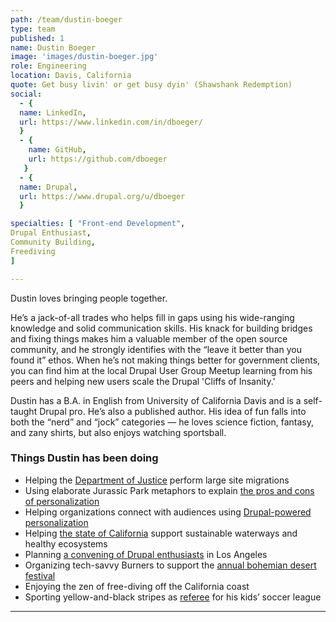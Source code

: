 ```yaml
---
path: /team/dustin-boeger
type: team
published: 1
name: Dustin Boeger
image: 'images/dustin-boeger.jpg'
role: Engineering
location: Davis, California
quote: Get busy livin' or get busy dyin' (Shawshank Redemption)
social: 
  - {
  name: LinkedIn,
  url: https://www.linkedin.com/in/dboeger/
  }
  - {
    name: GitHub,
    url: https://github.com/dboeger
   }
  - {
  name: Drupal,
  url: https://www.drupal.org/u/dboeger
  }

specialties: [ "Front-end Development",
Drupal Enthusiast,
Community Building,
Freediving
]

---
```


Dustin loves bringing people together.  

He’s a jack-of-all trades who helps fill in gaps using his wide-ranging knowledge and solid communication skills. His knack for building bridges and fixing things makes him a valuable member of the open source community, and he strongly identifies with the “leave it better than you found it” ethos. When he’s not making things better for government clients, you can find him at the local Drupal User Group Meetup learning from his peers and helping new users scale the Drupal 'Cliffs of Insanity.'

Dustin has a B.A. in English from University of California Davis and is a self-taught Drupal pro. He’s also a published author. His idea of fun falls into both the “nerd” and “jock” categories — he loves science fiction, fantasy, and zany shirts, but also enjoys watching sportsball.




### Things Dustin has been doing
* Helping the [Department of Justice](https://www.justice.gov/) perform large site migrations
* Using elaborate Jurassic Park metaphors to explain [the pros and cons of personalization](https://2018drupalcamp.sites.stanford.edu/personalization-jurassic-style)
* Helping organizations connect with audiences using [Drupal-powered personalization](https://www.acquia.com/products-services/acquia-lift)
* Helping [the state of California](http://deltacouncil.ca.gov/) support sustainable waterways and healthy ecosystems
* Planning [a convening of Drupal enthusiasts](https://events.drupal.org/losangeles2015) in Los Angeles
* Organizing tech-savvy Burners to support the [annual bohemian desert festival](https://burningman.org/)
* Enjoying the zen of free-diving off the California coast
* Sporting yellow-and-black stripes as [referee](https://www.davisayso.org/Default.aspx?tabid=863482) for his kids’ soccer league

-------------------------------
